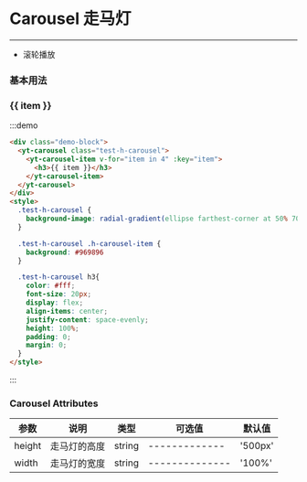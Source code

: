 # Carousel 走马灯 
----
- 滚轮播放

### 基本用法

<div class="demo-block">
  <yt-carousel class="test-h-carousel">
    <yt-carousel-item v-for="item in 4" :key="item">
      <h3>{{ item }}</h3>
    </yt-carousel-item>
  </yt-carousel>
</div>
<style>
  .test-h-carousel {
    background-image: radial-gradient(ellipse farthest-corner at 50% 70%, #dee1e2 20%, #edf0f1 30%, #c3c6c7 60%);
  }

  .test-h-carousel .h-carousel-item {
    background: #969896
  }

  .test-h-carousel h3{
    color: #fff;
    font-size: 20px;
    display: flex;
    align-items: center;
    justify-content: space-evenly;
    height: 100%;
    padding: 0;
    margin: 0;
  }
</style>

:::demo
```html
<div class="demo-block">
  <yt-carousel class="test-h-carousel">
    <yt-carousel-item v-for="item in 4" :key="item">
      <h3>{{ item }}</h3>
    </yt-carousel-item>
  </yt-carousel>
</div>
<style>
  .test-h-carousel {
    background-image: radial-gradient(ellipse farthest-corner at 50% 70%, #dee1e2 20%, #edf0f1 30%, #c3c6c7 60%);
  }

  .test-h-carousel .h-carousel-item {
    background: #969896
  }

  .test-h-carousel h3{
    color: #fff;
    font-size: 20px;
    display: flex;
    align-items: center;
    justify-content: space-evenly;
    height: 100%;
    padding: 0;
    margin: 0;
  }
</style>

```
:::

### Carousel Attributes

| 参数       | 说明           | 类型       | 可选值                           | 默认值  |
|---------- |-------------- |---------- |--------------------------------  |-------- |
| height | 走马灯的高度 | string | ------------- | '500px' |
| width | 走马灯的宽度 | string | -------------- | '100%'|









